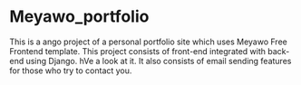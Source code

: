 # Meyawo_portfolio
This is a ango project of a personal portfolio site which uses Meyawo Free Frontend template. This project consists of front-end integrated with back-end using Django. hVe a look at it. It also consists of email sending features for those who try to contact you.
